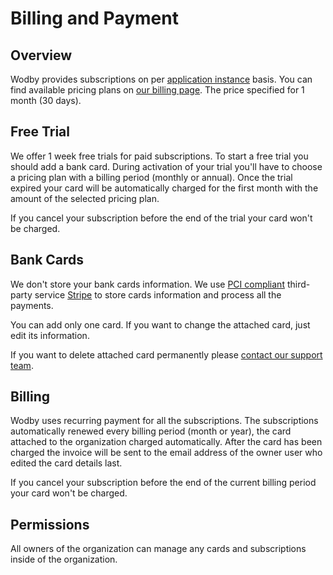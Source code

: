 # Billing and Payment

## Overview

Wodby provides subscriptions on per [application instance](../apps/instances.md) basis. You can find available pricing plans on <a href="https://wodby.com/pricing-plans" target="_blank">our billing page</a>. The price specified for 1 month (30 days).

## Free Trial

We offer 1 week free trials for paid subscriptions. To start a free trial you should add a bank card. During activation of your trial you'll have to choose a pricing plan with a billing period (monthly or annual). Once the trial expired your card will be automatically charged for the first month with the amount of the selected pricing plan.

If you cancel your subscription before the end of the trial your card won't be charged. 
  
## Bank Cards

We don't store your bank cards information. We use <a href="https://support.stripe.com/questions/is-stripe-pci-compliant" target="_blank">PCI compliant</a> third-party service <a href="http://stripe.com">Stripe</a> to store cards information and process all the payments.

You can add only one card. If you want to change the attached card, just edit its information. 
 
If you want to delete attached card permanently please [contact our support team](../product/support.md).

## Billing

Wodby uses recurring payment for all the subscriptions. The subscriptions automatically renewed every billing period (month or year), the card attached to the organization charged automatically. After the card has been charged the invoice will be sent to the email address of the owner user who edited the card details last. 

If you cancel your subscription before the end of the current billing period your card won't be charged.

## Permissions

All owners of the organization can manage any cards and subscriptions inside of the organization.
